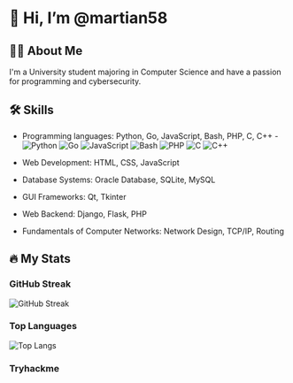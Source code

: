 # 👋 Hi, I’m @martian58

## 👨‍💻 About Me

I'm a University student majoring in Computer Science and have a passion for programming and cybersecurity.

## 🛠️ Skills

- Programming languages: Python, Go, JavaScript, Bash, PHP, C, C++
-![Python](https://upload.wikimedia.org/wikipedia/commons/c/c3/Python-logo-notext.svg)
![Go](https://upload.wikimedia.org/wikipedia/commons/0/05/Go_Logo_Blue.svg)
![JavaScript](https://upload.wikimedia.org/wikipedia/commons/9/99/Unofficial_JavaScript_logo_2.svg)
![Bash](https://upload.wikimedia.org/wikipedia/commons/4/4b/Bash_Logo_Colored.svg)
![PHP](https://upload.wikimedia.org/wikipedia/commons/2/27/PHP-logo.svg)
![C](https://upload.wikimedia.org/wikipedia/commons/1/19/C_Logo.png)
![C++](https://upload.wikimedia.org/wikipedia/commons/1/18/ISO_C%2B%2B_Logo.svg)

- Web Development: HTML, CSS, JavaScript
- Database Systems: Oracle Database, SQLite, MySQL
- GUI Frameworks: Qt, Tkinter
- Web Backend: Django, Flask, PHP
- Fundamentals of Computer Networks: Network Design, TCP/IP, Routing

## 🔥 My Stats

### GitHub Streak

![GitHub Streak](https://github-readme-streak-stats.herokuapp.com/?user=martian58)

### Top Languages

![Top Langs](https://github-readme-stats.vercel.app/api/top-langs/?username=martian58&layout=compact)

### Tryhackme
<script src="https://tryhackme.com/badge/2713066"></script>

